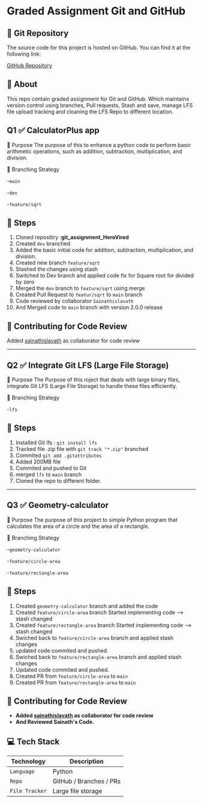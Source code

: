 # Graded Assignment Git and GitHub 
## 🔗 Git Repository

The source code for this project is hosted on GitHub. You can find it at the following link:

[GitHub Repository](https://github.com/kanakagarapati/git_assignment_HeroVired.git)

## 🧾 About
This repo contain graded assignment for Git and GitHub. Which maintains version control using branches, Pull requests, Stash and save, manage LFS file upload tracking and cloaning the LFS Repo to different location.

## Q1 ✅ CalculatorPlus app
🧾 Purpose
The purpose of this to enhance a python code to perform basic arithmetic operations, such as addition, subtraction, multiplication, and division.

🌿 Branching Strategy

   -`main`
   
   -`dev`
   
   -`feature/sqrt`
  
## 🔁 Steps
   1. Cloned repositiry :**git_assignment_HeroVired**
   2. Created `dev` branched
   3. Added the basic initial code for addition, subtraction, multiplication, and division.
   4. Created new branch `feature/sqrt`
   5. Stashed the changes using stash
   6. Switched to Dev branch and applied code fix for Square root for divided by zero
   7. Merged the `dev` branch to `feature/sqrt` using merge
   8. Created Pull Request to `featur/sqrt` to `main` branch
   9. Code reviewed by collaborator `Sainathislavath`
   10. And Merged code to `main` branch with version 2.0.0 release
       

##  🤝 Contributing for Code Review
   Added [sainathislavath](https://github.com/sainathislavath) as collaborator for code review

    
------------------------------------------------------------------------------------------------------------------------------------------

## Q2 ✅ Integrate Git LFS (Large File Storage)
🧾 Purpose
The Purpose of this roject that deals with large binary files, integrate Git LFS (Large File Storage) to handle these files efficiently.

🌿 Branching Strategy

   -`lfs`

## 🔁 Steps
   1. Installed Git lfs : `git install lfs`
   2. Tracked file .zip file with `git track "*.zip"` branched
   3. Commited `git add .gitattributes `
   4. Added 200MB file
   5. Commited and pushed to Git
   6. merged `lfs` to `main` branch
   7. Cloned the repo to different folder.
----------------------------------------------------------------------------------------------------------------------

## Q3 ✅ Geometry-calculator
🧾 Purpose
The purpose of this project to simple Python program that calculates the area of a circle and the area of a rectangle.

🌿 Branching Strategy

   -`geometry-calculator`
   
   -`feature/circle-area`
   
   -`feature/rectangle-area`
  
## 🔁 Steps
   1. Created `geometry-calculator` branch and added the code
   2. Created `feature/circle-area` branch
            Started implementing code --> stash changed
   3. Created `feature/rectangle-area` branch
            Started implementing code --> stash changed
   5. Swiched back to `feature/circle-area` branch and applied stash changes
   6. updated code commited and pushed.
   7. Swiched back to `feature/rectangle-area` branch and applied stash changes
   8. Updated code commited and pushed.
   9. Created PR from `feature/circle-area`  to `main`
   10. Created PR from `feature/rectangle-area`  to `main`  
  

##  🤝 Contributing for Code Review
   - **Added [sainathislavath](https://github.com/sainathislavath) as collaborator for code review**
   - **And Reviewed Sainath's Code.**



## 💻 Tech Stack

| Technology | Description |
|------------|-------------|
| `Language` | Python  |
| `Repo` | GitHub / Branches / PRs |
| `File Tracker` | Large file storage |

